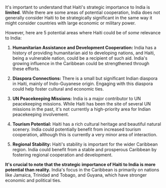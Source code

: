 It's important to understand that Haiti's strategic importance to India is **limited**.  While there are some areas of potential cooperation, India does not generally consider Haiti to be strategically significant in the same way it might consider countries with large economic or military power. 

However, here are 5 potential areas where Haiti could be of *some* relevance to India:

1. **Humanitarian Assistance and Development Cooperation:** India has a history of providing humanitarian aid to developing nations, and Haiti, being a vulnerable nation, could be a recipient of such aid.  India's growing influence in the Caribbean could be strengthened through these efforts.

2. **Diaspora Connections:** There is a small but significant Indian diaspora in Haiti, mainly of Indo-Guyanese origin. Engaging with this diaspora could help foster cultural and economic ties. 

3. **UN Peacekeeping Missions:** India is a major contributor to UN peacekeeping missions. While Haiti has been the site of several UN missions in the past, it's not currently a high-priority area for Indian peacekeeping involvement.

4. **Tourism Potential:** Haiti has a rich cultural heritage and beautiful natural scenery. India could potentially benefit from increased tourism cooperation, although this is currently a very minor area of interaction. 

5. **Regional Stability:** Haiti's stability is important for the wider Caribbean region. India could benefit from a stable and prosperous Caribbean by fostering regional cooperation and development.

**It's crucial to note that the strategic importance of Haiti to India is more potential than reality.** India's focus in the Caribbean is primarily on nations like Jamaica, Trinidad and Tobago, and Guyana, which have stronger economic and political ties. 
